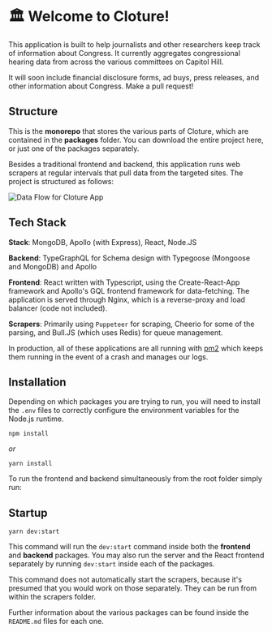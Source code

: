 # 🏛️ Welcome to Cloture!

This application is built to help journalists and other researchers keep track of information about Congress. It currently aggregates congressional hearing data from across the various committees on Capitol Hill.

It will soon include financial disclosure forms, ad buys, press releases, and other information about Congress. Make a pull request!

## Structure

This is the **monorepo** that stores the various parts of Cloture, which are contained in the **packages** folder. You can download the entire project here, or just one of the packages separately.

Besides a traditional frontend and backend, this application runs web scrapers at regular intervals that pull data from the targeted sites. The project is structured as follows:

![Data Flow for Cloture App](https://storage.googleapis.com/cloture/ClotureFlow.png)

## Tech Stack

**Stack**: MongoDB, Apollo (with Express), React, Node.JS

**Backend**: TypeGraphQL for Schema design with Typegoose (Mongoose and MongoDB) and Apollo

**Frontend**: React written with Typescript, using the Create-React-App framework and Apollo's GQL frontend framework for data-fetching. The application is served through Nginx, which is a reverse-proxy and load balancer (code not included).

**Scrapers**: Primarily using `Puppeteer` for scraping, Cheerio for some of the parsing, and Bull.JS (which uses Redis) for queue management.

In production, all of these applications are all running with [pm2](https://pm2.io/) which keeps them running in the event of a crash and manages our logs.

## Installation

Depending on which packages you are trying to run, you will need to install the `.env` files to correctly configure the environment variables for the Node.js runtime.

`npm install`

_or_

`yarn install`

To run the frontend and backend simultaneously from the root folder simply run:

## Startup

`yarn dev:start`

This command will run the `dev:start` command inside both the **frontend** and **backend** packages. You may also run the server and the React frontend separately by running `dev:start` inside each of the packages.

This command does not automatically start the scrapers, because it's presumed that you would work on those separately. They can be run from within the scrapers folder.

Further information about the various packages can be found inside the `README.md` files for each one.
